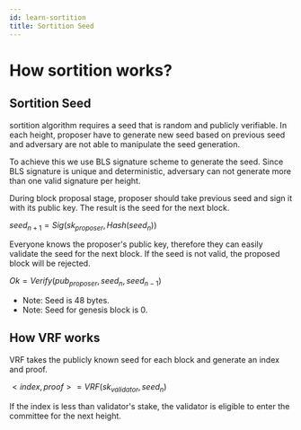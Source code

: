 ```yaml
---
id: learn-sortition
title: Sortition Seed
---
```


# How sortition works?

## Sortition Seed

sortition algorithm requires a seed that is random and publicly verifiable. In each height, proposer
have to generate new seed based on previous seed and adversary are not able to manipulate the seed
generation.

To achieve this we use BLS signature scheme to generate the seed. Since BLS signature is unique and
deterministic, adversary can not generate more than one valid signature per height.

During block proposal stage, proposer should take previous seed and sign it with its public key. The
result is the seed for the next block.

$seed_{n+1}=Sig(sk_{proposer}, Hash(seed_{n}))$

Everyone knows the proposer's public key, therefore they can easily validate the seed for the next
block. If the seed is not valid, the proposed block will be rejected.

$Ok=Verify(pub_{proposer}, seed_{n}, seed_{n-1})$

- Note: Seed is 48 bytes.
- Note: Seed for genesis block is 0.

## How VRF works

VRF takes the publicly known seed for each block and generate an index and proof.

$<index, proof>=VRF(sk_{validator}, seed_{n})$

If the index is less than validator's stake, the validator is eligible to enter the committee for
the next height.
